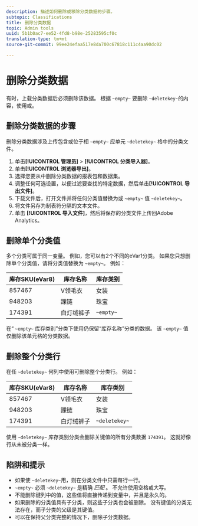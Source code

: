 ```yaml
---
description: 描述如何删除或移除分类数据的步骤。
subtopic: Classifications
title: 删除分类数据
topic: Admin tools
uuid: 5b1b0ac7-ee52-4fd8-b98e-25283595cf0c
translation-type: tm+mt
source-git-commit: 99ee24efaa517e8da700c67818c111c4aa90dc02

---
```



# 删除分类数据

有时，上载分类数据后必须删除该数据。 根据 `~empty~` 要删除 `~deletekey~`的内容，使用或。

## 删除分类数据的步骤

删除分类数据涉及上传包含或位于相 `~empty~` 应单元 `~deletekey~` 格中的分类文件。

1. 单击&#x200B;**[!UICONTROL 管理员]** &gt; **[!UICONTROL 分类导入器]**。
1. 单击&#x200B;**[!UICONTROL 浏览器导出]**。
1. 选择您要从中删除分类数据的报表包和数据集。
1. 调整任何可选设置，以便过滤要查找的特定数据，然后单击&#x200B;**[!UICONTROL 导出文件]**。
1. 下载文件后，打开文件并将任何分类值替换为或 `~empty~` 值 `~deletekey~`。
1. 将文件另存为制表符分隔的文本文件。
1. 单击 **[!UICONTROL 导入文件]**，然后将保存的分类文件上传回Adobe Analytics。

## 删除单个分类值

多个分类可属于同一变量。 例如，您可以有2个不同的eVar1分类。 如果您只想删除单个分类值，请将分类值替换为 `~empty~`。 例如：

| 库存SKU(eVar8) | 库存名称 | 库存类别 |
| --- | --- | --- |
| 857467 | V领毛衣 | 女装 |
| 948203 | 踝链 | 珠宝 |
| 174391 | 白灯绒裤子 | `~empty~` |

在“ `~empty~` 库存类别”分类下使用仍保留“库存名称”分类的数据。 该 `~empty~` 值仅删除该单元格的分类数据。

## 删除整个分类行

在任 `~deletekey~` 何列中使用可删除整个分类行。 例如：

| 库存SKU(eVar8) | 库存名称 | 库存类别 |
| --- | --- | --- |
| 857467 | V领毛衣 | 女装 |
| 948203 | 踝链 | 珠宝 |
| 174391 | 白灯绒裤子 | `~deletekey~` |

使用 `~deletekey~` 库存类别分类会删除关键值的所有分类数据 `174391`。 这就好像行从未被分类一样。

## 陷阱和提示

* 如果使 `~deletekey~`用，则在分类文件中只需每行一行。
* `~empty~` 必须 `~deletekey~` 是精确 *匹配* 。 不允许使用空格或大写。
* 不能删除键列中的值，这些值将直接传递到变量中，并且是永久的。
* 如果删除的分类值具有子分类，则这些子分类也会被删除。 没有键值的分类无法存在，而子分类的父级是其键值。
* 可以在保持父分类完整的情况下，删除子分类数据。
